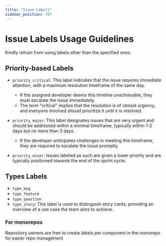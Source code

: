 ```yaml
---
title: "Issue Labels"
sidebar_position: 397
---
```


# Issue Labels Usage Guidelines

Kindly refrain from using labels other than the specified ones.

## Priority-based Labels

- `priority_critical`: This label indicates that the issue requires immediate attention, with a maximum resolution timeframe of the same day.
    - If the assigned developer deems this timeline unachievable, they must escalate the issue immediately.
    - The term "critical" implies that the resolution is of utmost urgency, and everyone involved should prioritize it until it is resolved.

- `priority_major`: This label designates issues that are very urgent and should be addressed within a minimal timeframe, typically within 1-2 days but no more than 3 days.
    - If the developer anticipates challenges in meeting this timeframe, they are required to escalate the issue promptly.
- `priority_minor`: Issues labeled as such are given a lower priority and are typically positioned towards the end of the sprint cycle.

## Types Labels

- `type_bug`
- `type_feature`
- `type_question`
- `type_story`: This label is used to distinguish story cards, providing an overview of a use case the team aims to achieve.

### For monorepos

Repository owners are free to create labels per component in the monorepo for easier repo management